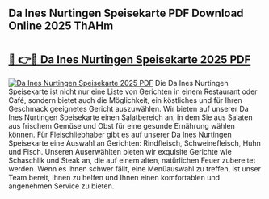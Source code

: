 ## Da Ines Nurtingen Speisekarte PDF Download Online 2025 ThAHm

# <h2><a href="http://gccl6c.nevu.top/?p=Da+Ines+Nurtingen+Speisekarte">🔗 👉🔴 Da Ines Nurtingen Speisekarte 2025 PDF</a></h2>

[![Da Ines Nurtingen Speisekarte 2025 PDF](https://i.imgur.com/dBaPXMq.png)](http://gccl6c.nevu.top/?p=Da+Ines+Nurtingen+Speisekarte)
Die Da Ines Nurtingen Speisekarte ist nicht nur eine Liste von Gerichten in einem Restaurant oder Café, sondern bietet auch die Möglichkeit, ein köstliches und für Ihren Geschmack geeignetes Gericht auszuwählen. Wir bieten auf unserer Da Ines Nurtingen Speisekarte einen Salatbereich an, in dem Sie aus Salaten aus frischem Gemüse und Obst für eine gesunde Ernährung wählen können. Für Fleischliebhaber gibt es auf unserer Da Ines Nurtingen Speisekarte eine Auswahl an Gerichten: Rindfleisch, Schweinefleisch, Huhn und Fisch. Unseren Auserwählten bieten wir exquisite Gerichte wie Schaschlik und Steak an, die auf einem alten, natürlichen Feuer zubereitet werden. Wenn es Ihnen schwer fällt, eine Menüauswahl zu treffen, ist unser Team bereit, Ihnen zu helfen und Ihnen einen komfortablen und angenehmen Service zu bieten.
